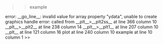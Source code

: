 >> example

  <class tf>
error: __go_line__: invalid value for array property "ydata", unable to create graphics handle
error: called from
    __plt__>__plt2ss__ at line 366 column 10
    __plt__>__plt2__ at line 238 column 14
    __plt__>__plt1__ at line 207 column 10
    __plt__ at line 121 column 16
    plot at line 240 column 10
    example at line 10 column 1
>>